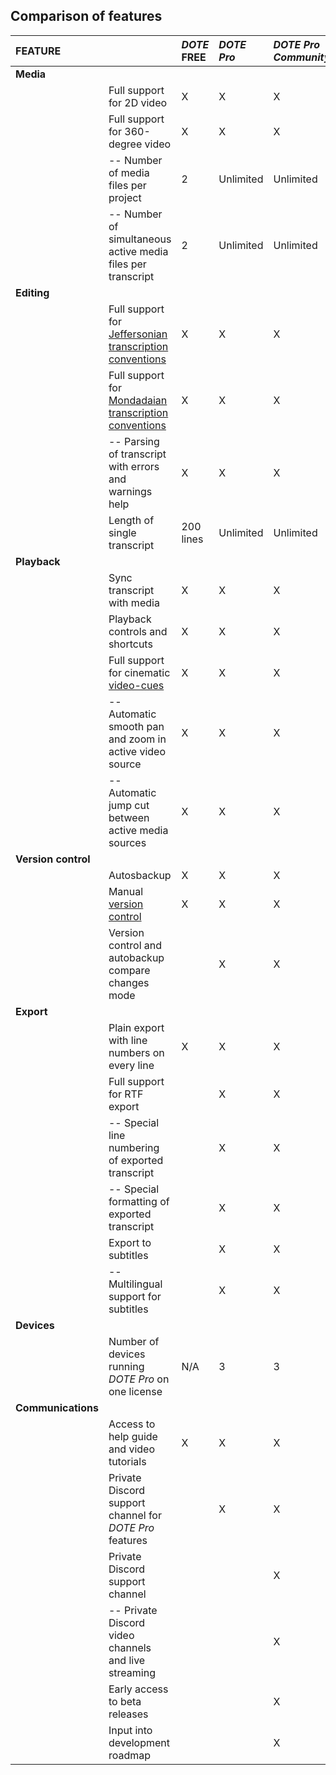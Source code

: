 ## Comparison of features

| **FEATURE** || **_DOTE_ FREE** | **_DOTE Pro_** | **_DOTE Pro Community_** |
|:---|:---|:---|:---|:---|
| **Media** |
|| Full support for 2D video | X | X | X |
|| Full support for 360-degree video | X | X | X |
|| -- Number of media files per project | 2 | Unlimited | Unlimited |
|| -- Number of simultaneous active media files per transcript | 2 | Unlimited  | Unlimited |
| **Editing** |
|| Full support for [Jeffersonian transcription conventions](jefferson.md) | X | X | X |
|| Full support for [Mondadaian transcription conventions](mondada.md) | X | X | X |
|| -- Parsing of transcript with errors and warnings help | X | X | X |
|| Length of single transcript | 200 lines | Unlimited | Unlimited |
| **Playback** |
|| Sync transcript with media | X | X | X |
|| Playback controls and shortcuts | X | X | X |
|| Full support for cinematic [video-cues](video-cue.md) | X | X | X |
|| -- Automatic smooth pan and zoom in active video source | X | X | X |
|| -- Automatic jump cut between active media sources | X | X | X |
|  **Version control** |
|| Autosbackup | X | X | X |
|| Manual [version control](versioncontrol.md) | X | X | X |
|| Version control and autobackup compare changes mode |   | X | X |
| **Export** |
|| Plain export with line numbers on every line | X | X | X |
|| Full support for RTF export |   | X | X |
|| -- Special line numbering of exported transcript |  | X | X |
|| -- Special formatting of exported transcript |  | X | X |
|| Export to subtitles |   | X | X |
|| -- Multilingual support for subtitles |   | X | X |
| **Devices** |
|| Number of devices running _DOTE Pro_ on one license | N/A | 3 | 3 |
| **Communications** |
|| Access to help guide and video tutorials | X | X | X |
|| Private Discord support channel for _DOTE Pro_ features |   | X | X |
|| Private Discord support channel |   |   | X |
|| -- Private Discord video channels and live streaming |   |   | X |
|| Early access to beta releases |  |  | X |
|| Input into development roadmap |  |  | X |
